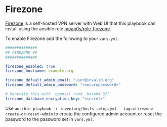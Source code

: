 # Firezone

[Firezone](https://www.firezone.dev/) is a self-hosted VPN server with Web UI that this playbook can install using the ansible role [moan0s/role-firezone](https://github.com/moan0s/role-firezone).

To enable Firezone add the following to your `vars.yml`:

```yaml
##############
## FIREZONE ##
##############

firezone_enabled: true
firezone_hostname: example.org

firezone_default_admin_email: "user@invalid.org"
firezone_default_admin_password: "<securepassword>"

# Generate this with `openssl rand -base64 32`
firezone_database_encryption_key: "<secret>"
```

Use `ansible-playbook -i inventory/hosts setup.yml --tags=firezone-create-or-reset-admin` to create the configured
admin account or reset the password to the password set in `vars.yml`.
